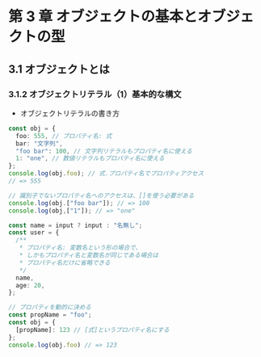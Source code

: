 # 第 3 章 オブジェクトの基本とオブジェクトの型

## 3.1 オブジェクトとは

### 3.1.2 オブジェクトリテラル（1）基本的な構文

- オブジェクトリテラルの書き方

```typescript
const obj = {
  foo: 555, // プロパティ名: 式
  bar: "文字列",
  "foo bar": 100, // 文字列リテラルもプロパティ名に使える
  1: "one", // 数値リテラルもプロパティ名に使える
};
console.log(obj.foo); // 式.プロパティ名でプロパティアクセス
// => 555

// 識別子でないプロパティ名へのアクセスは、[]を使う必要がある
console.log(obj.["foo bar"]); // => 100
console.log(obj,["1"]); // => "one"

const name = input ? input : "名無し";
const user = {
  /**
   * プロパティ名: 変数名という形の場合で、
   * しかもプロパティ名と変数名が同じである場合は
   * プロパティ名だけに省略できる
   */
  name,
  age: 20,
};

// プロパティを動的に決める
const propName = "foo";
const obj = {
  [propName]: 123 // [式]というプロパティ名にする
};
console.log(obj.foo) // => 123
```
